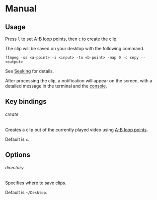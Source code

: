 # Manual

## Usage

Press `l` to set [A-B loop points], then `c` to create the clip.

[A-B loop points]: https://mpv.io/manual/master/#command-interface-ab-loop

The clip will be saved on your desktop with the following command.

```
ffmpeg -ss <a-point> -i <input> -to <b-point> -map 0 -c copy -- <output>
```

See [Seeking] for details.

[Seeking]: https://trac.ffmpeg.org/wiki/Seeking

After processing the clip, a notification will appear on the screen,
with a detailed message in the terminal and the [console].

[Console]: https://mpv.io/manual/master/#console

## Key bindings

###### create

Creates a clip out of the currently played video using [A-B loop points].

[A-B loop points]: https://mpv.io/manual/master/#command-interface-ab-loop

Default is `c`.

## Options

###### directory

Specifies where to save clips.

Default is `~/Desktop`.
